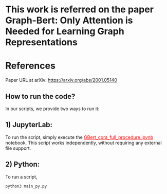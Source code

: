 # This work is referred on the paper Graph-Bert: Only Attention is Needed for Learning Graph Representations 

# References
Paper URL at arXiv: https://arxiv.org/abs/2001.05140





## How to run the code?

In our scripts, we provide two ways to run it:

## 1) JupyterLab: 

To run the script, simply execute the <span style="color: red;"><ins>GBert_cora_full_procedure.ipynb</ins></span> notebook. This script works independently, without requiring any external file support.

## 2) Python:

To run a script, 

```bash
python3 main_py.py



